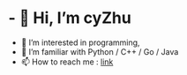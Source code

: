 # - 👋 Hi, I’m cyZhu
- 👀 I’m interested in programming, 
- 🌱 I’m familiar with Python / C++ / Go / Java
- 📫 How to reach me : [link]()

<!---
cyZhu98/cyZhu98 is a ✨ special ✨ repository because its `README.md` (this file) appears on your GitHub profile.
You can click the Preview link to take a look at your changes.
--->
